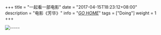 +++
title = "一起看一部电影"
date = "2017-04-15T18:23:12+08:00"
description = "电影《芳华》"
info = "[*GO HOME*](weiam.ml)"
tags = ["Doing"]
weight = 1
+++	

![](/images/fanghua.jpg "-----")